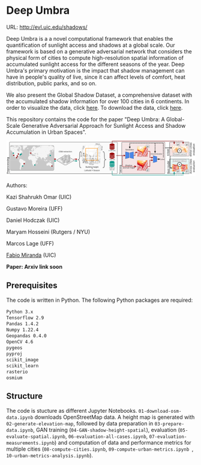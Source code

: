 # Deep Umbra

URL: http://evl.uic.edu/shadows/

Deep Umbra is a a novel computational framework that enables the quantification of sunlight access and shadows at a global scale. Our framework is based on a generative adversarial network that considers the physical form of cities to compute high-resolution spatial information of accumulated sunlight access for the different seasons of the year. Deep Umbra's primary motivation is the impact that shadow management can have in people's quality of live, since it can affect levels of comfort, heat distribution, public parks, and so on.

We also present the Global Shadow Dataset, a comprehensive dataset with the accumulated shadow information for over 100 cities in 6 continents. In order to visualize the data, click [here](http://evl.uic.edu/shadows/map/). To download the data, click [here](http://evl.uic.edu/shadows/).

This repository contains the code for the paper "Deep Umbra: A Global-Scale Generative Adversarial Approach for Sunlight Access and Shadow Accumulation in Urban Spaces".

![Overview of Deep Umbra](overview.png)

Authors:

Kazi Shahrukh Omar (UIC)

Gustavo Moreira (UFF)

Daniel Hodczak (UIC)

Maryam Hosseini (Rutgers / NYU)

Marcos Lage (UFF)

[Fabio Miranda](https://fmiranda.me) (UIC)

**Paper: Arxiv link soon**

## Prerequisites

The code is written in Python. The following Python packages are required:

```
Python 3.x
Tensorflow 2.9
Pandas 1.4.2
Numpy 1.22.4
Geopandas 0.4.0
OpenCV 4.6
pygeos
pyproj
scikit_image
scikit_learn
rasterio
osmium
```

## Structure

The code is stucture as different Jupyter Notebooks. ``01-download-osm-data.ipynb`` downloads OpenStreetMap data. A height map is generated with ``02-generate-elevation-map``, followed by data preparation in ``03-prepare-data.ipynb``, GAN training (``04-GAN-shadow-height-spatial``), evaluation (``05-evaluate-spatial.ipynb``, ``06-evaluation-all-cases.ipynb``, ``07-evaluation-measurements.ipynb``) and computation of data and performance metrics for multiple cities (``08-compute-cities.ipynb``, ``09-compute-urban-metrics.ipynb ``, ``10-urban-metrics-analysis.ipynb``).


